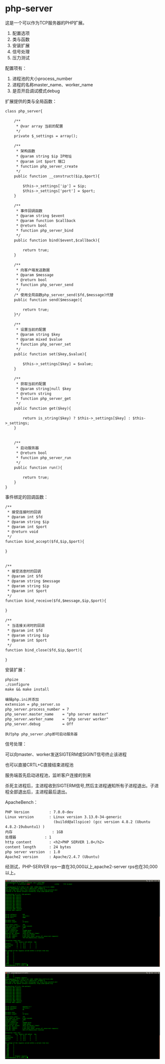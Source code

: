 # php-server #

这是一个可以作为TCP服务器的PHP扩展。

1. 配置选项
2. 类与函数
3. 安装扩展
3. 信号处理
4. 压力测试


配置项有：

1. 进程池的大小process\_number
2. 进程的名称master\_name、worker\_name
3. 是否开启调试模式debug


扩展提供的类与全局函数：

	class php_server{
	
	    /**
	     * @var array 当前的配置
	     */
	    private $_settings = array();
	
	    /**
	     * 架构函数
	     * @param string $ip IP地址
	     * @param int $port 端口
	     * function php_server_create
	     */
	    public function __construct($ip,$port){
	
	        $this->_settings['ip'] = $ip;
	        $this->_settings['port'] = $port;
	    }
	
	    /**
	     * 事件回调函数
	     * @param string $event
	     * @param function $callback
	     * @return bool
	     * function php_server_bind
	     */
	    public function bind($event,$callback){
	
	        return true;
	    }
	
	    /**
	     * 向客户端发送数据
	     * @param $message
	     * @return bool
	     * function php_server_send
	     */
	    /* 使用全局函数php_server_send($fd,$message)代替
	    public function send($message){
	
	        return true;
	    }*/
	
	    /**
	     * 设置当前的配置
	     * @param string $key
	     * @param mixed $value
	     * function php_server_set
	     */
	    public function set($key,$value){
	
	        $this->_settings[$key] = $value;
	    }
	
	    /**
	     * 获取当前的配置
	     * @param string|null $key
	     * @return string
	     * function php_server_get
	     */
	    public function get($key){
	
	        return is_string($key) ? $this->_settings[$key] : $this->_settings;
	    }
	
	
	    /**
	     * 启动服务器
	     * @return bool
	     * function php_server_run
	     */
	    public function run(){
	
	        return true;
	    }
	}


事件绑定的回调函数：

	/**
	 * 接受连接时的回调
	 * @param int $fd
	 * @param string $ip
	 * @param int $port
	 * @return void
	 */
	function bind_accept($fd,$ip,$port){
	
	}
	
	
	/**
	 * 接受消息时的回调
	 * @param int $fd
	 * @param string $message
	 * @param string $ip
	 * @param int $port
	 */
	function bind_receive($fd,$message,$ip,$port){
	
	}
	
	/**
	 * 当连接关闭时的回调
	 * @param int $fd
	 * @param string $ip
	 * @param int $port
	 */
	function bind_close($fd,$ip,$port){
	
	}


安装扩展：

	phpize
	./configure
	make && make install
	
	编辑php.ini并添加
	extension = php_server.so
	php_server.process_number = 7
	php_server.master_name 	  = "php server master"
	php_server.worker_name 	  = "php server worker"
	php_server.debug		  =	Off
	
	执行php php_server.php即可启动服务器

信号处理：

可以向master、worker发送SIGTERM或SIGINT信号终止该进程

也可以直接CRTL+C直接结束进程池

服务端首先启动进程池，监听客户连接的到来

杀死主进程后，主进程收到SIGTERM信号,然后主进程通知所有子进程退出。子进程全部退出后，主进程最后退出。


ApacheBench：

	PHP Version			: 7.0.0-dev
	Linux version		: Linux version 3.13.0-34-generic 
						  (buildd@allspice) (gcc version 4.8.2 (Ubuntu 4.8.2-19ubuntu1) )
	内存					: 1GB
	处理器				: 1
	http content		: <h2>PHP SERVER 1.0</h2>
	content length		: 24 bytes
	php server version	: 1.0
	Apache2 version		: Apache/2.4.7 (Ubuntu)

经测试，PHP-SERVER rps一直在30,000以上,apache2-server rps也在30,000以上。

![php-server](https://raw.githubusercontent.com/Yaoguais/php-server/master/images/php-server.png)

![apache-server](https://raw.githubusercontent.com/Yaoguais/php-server/master/images/apache-server.png)
